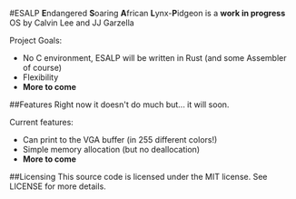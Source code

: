 #ESALP
**E**ndangered **S**oaring **A**frican **L**ynx-**P**idgeon is a **work in progress** OS by Calvin Lee and JJ Garzella


Project Goals:

+ No C environment, ESALP will be written in Rust (and some Assembler of course)
+ Flexibility
+ **More to come**


##Features
Right now it doesn't do much but... it will soon.

Current features:

+ Can print to the VGA buffer (in 255 different colors!)
+ Simple memory allocation (but no deallocation)
+ **More to come**


##Licensing
This source code is licensed under the MIT license. See LICENSE for more details.

